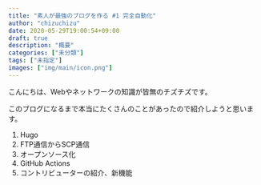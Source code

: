 ```yaml
---
title: "素人が最強のブログを作る #1 完全自動化"
author: "chizuchizu"
date: 2020-05-29T19:00:54+09:00
draft: true
description: "概要"
categories: ["未分類"]
tags: ["未指定"]
images: ["img/main/icon.png"]
---
```

こんにちは、Webやネットワークの知識が皆無のチズチズです。

このブログになるまで本当にたくさんのことがあったので紹介しようと思います。

1. Hugo
2. FTP通信からSCP通信
3. オープンソース化
4. GitHub Actions
5. コントリビューターの紹介、新機能


